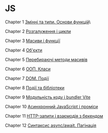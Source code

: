 # JS

Chapter 1 [Змінні та типи. Основи функцій](./chapters/ch_1.md)\

Chapter 2 [Розгалуження і цикли](./chapters/ch_2.md)

Chapter 3 [Масиви і функції](./chapters/ch_3.md)

Chapter 4 [Об'єкти](./chapters/ch_4.md)

Chapter 5 [Перебираючі методи масивів](./chapters/ch_5.md)

Chapter 6 [ООП. Класи](./chapters/ch_6.md)

Chapter 7 [DOM. Події](./chapters/ch_7.md)

Chapter 8 [Події та бібліотеки](./chapters/ch_8.md)

Chapter 9 [Модульність коду і bundler Vite](./chapters/ch_9.md)

Chapter 10 [Асинхронний JavaScript і проміси](./chapters/ch_10.md)

Chapter 11 [HTTP-запити і взаємодія з бекендом](./chapters/ch_11.md)

Chapter 12 [Синтаксис async/await. Пагінація](./chapters/ch_12.md)

